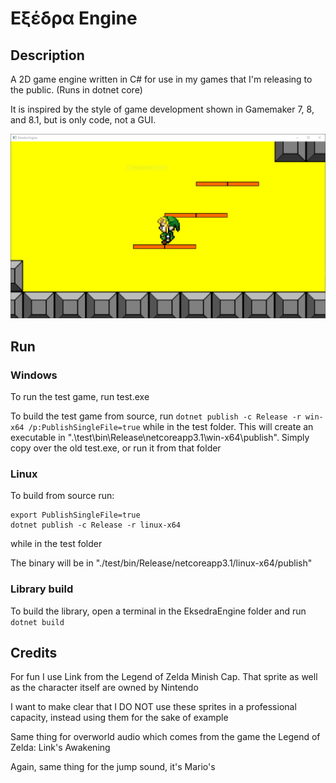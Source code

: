 # Εξέδρα Engine

## Description

A 2D game engine written in C# for use in my games that I'm releasing to the public. (Runs in dotnet core)

It is inspired by the style of game development shown in Gamemaker 7, 8, and 8.1, but is only code, not a GUI.

<img src="https://github.com/blueOkiris/Eksedra-Engine/blob/master/docs/example-image.png" width="640" />

## Run

### Windows

To run the test game, run test.exe

To build the test game from source, run `dotnet publish -c Release -r win-x64 /p:PublishSingleFile=true` while in the test folder. This will create an executable in ".\\test\\bin\\Release\\netcoreapp3.1\\win-x64\\publish". Simply copy over the old test.exe, or run it from that folder

### Linux

To build from source run:

```
export PublishSingleFile=true
dotnet publish -c Release -r linux-x64
```

while in the test folder

The binary will be in "./test/bin/Release/netcoreapp3.1/linux-x64/publish"

### Library build

To build the library, open a terminal in the EksedraEngine folder and run `dotnet build`

## Credits

For fun I use Link from the Legend of Zelda Minish Cap. That sprite as well as the character itself are owned by Nintendo

I want to make clear that I DO NOT use these sprites in a professional capacity, instead using them for the sake of example

Same thing for overworld audio which comes from the game the Legend of Zelda: Link's Awakening

Again, same thing for the jump sound, it's Mario's
